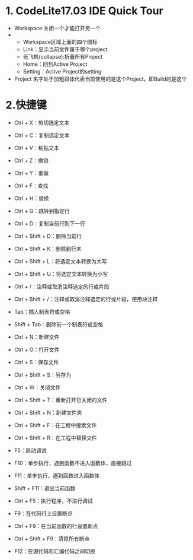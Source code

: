# 1. CodeLite17.03 IDE Quick Tour

* Workspace:关闭一个才能打开另一个
* * Workspace区域上面的四个图标
  * Link：显示当前文件属于哪个project
  * 纸飞机(collapse):折叠所有Project
  * Home：回到Active Project
  * Setting：Active Project的setting
* Project 名字处于加粗斜体代表当前使用的是这个Project，即Build的是这个



# 2.快捷键

- Ctrl + X：剪切选定文本
- Ctrl + C：复制选定文本
- Ctrl + V：粘贴文本
- Ctrl + Z：撤销
- Ctrl + Y：重做
- Ctrl + F：查找
- Ctrl + H：替换
- Ctrl + G：跳转到指定行
- Ctrl + D：复制当前行到下一行
- Ctrl + Shift + D：删除当前行
- Ctrl + Shift + K：删除到行末
- Ctrl + Shift + L：将选定文本转换为大写
- Ctrl + Shift + U：将选定文本转换为小写
- Ctrl + /：注释或取消注释选定的行或片段
- Ctrl + Shift + /：注释或取消注释选定的行或片段，使用块注释
- Tab：插入制表符或空格
- Shift + Tab：删除前一个制表符或空格



- Ctrl + N：新建文件
- Ctrl + O：打开文件
- Ctrl + S：保存文件
- Ctrl + Shift + S：另存为
- Ctrl + W：关闭文件
- Ctrl + Shift + T：重新打开已关闭的文件
- Ctrl + Shift + N：新建文件夹
- Ctrl + Shift + F：在工程中搜索文件
- Ctrl + Shift + R：在工程中替换文件



- F5：启动调试
- F10：单步执行，遇到函数不进入函数体，直接跳过
- F11：单步执行，遇到函数进入函数体
- Shift + F11：退出当前函数
- Ctrl + F5：执行程序，不进行调试
- F9：在代码行上设置断点
- Ctrl + F9：在当前函数的行设置断点
- Ctrl + Shift + F9：清除所有断点
- F12：在源代码和汇编代码之间切换